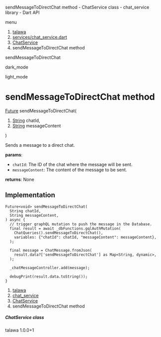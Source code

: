 




sendMessageToDirectChat method - ChatService class - chat\_service library - Dart API







menu

1. [talawa](../../index.html)
2. [services/chat\_service.dart](../../file-___home_harshil_Desktop_open-source_palisadoes_talawa_lib_services_chat_service/)
3. [ChatService](../../file-___home_harshil_Desktop_open-source_palisadoes_talawa_lib_services_chat_service/ChatService-class.html)
4. sendMessageToDirectChat method

sendMessageToDirectChat


dark\_mode

light\_mode




# sendMessageToDirectChat method


[Future](https://api.flutter.dev/flutter/dart-core/Future-class.html)<void>
sendMessageToDirectChat(

1. [String](https://api.flutter.dev/flutter/dart-core/String-class.html) chatId,
2. [String](https://api.flutter.dev/flutter/dart-core/String-class.html) messageContent

)

Sends a message to a direct chat.

**params**:

* `chatId`: The ID of the chat where the message will be sent.
* `messageContent`: The content of the message to be sent.

**returns**:
None


## Implementation

```
Future<void> sendMessageToDirectChat(
  String chatId,
  String messageContent,
) async {
  // trigger graphQL mutation to push the message in the Database.
  final result = await _dbFunctions.gqlAuthMutation(
    ChatQueries().sendMessageToDirectChat(),
    variables: {"chatId": chatId, "messageContent": messageContent},
  );

  final message = ChatMessage.fromJson(
    result.data?['sendMessageToDirectChat'] as Map<String, dynamic>,
  );

  _chatMessageController.add(message);

  debugPrint(result.data.toString());
}
```

 


1. [talawa](../../index.html)
2. [chat\_service](../../file-___home_harshil_Desktop_open-source_palisadoes_talawa_lib_services_chat_service/)
3. [ChatService](../../file-___home_harshil_Desktop_open-source_palisadoes_talawa_lib_services_chat_service/ChatService-class.html)
4. sendMessageToDirectChat method

##### ChatService class





talawa
1.0.0+1






